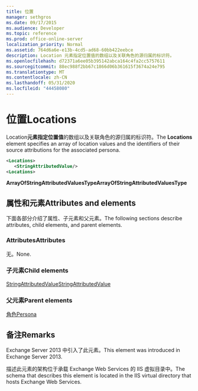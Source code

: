 ```yaml
---
title: 位置
manager: sethgros
ms.date: 09/17/2015
ms.audience: Developer
ms.topic: reference
ms.prod: office-online-server
localization_priority: Normal
ms.assetid: 764d6a6e-e13b-4cd5-ad68-60bb422eebce
description: Location 元素指定位置值的数组以及关联角色的源归属的标识符。
ms.openlocfilehash: d72371a6ee05b395142abca164c4fa2cc5757611
ms.sourcegitcommit: 88ec988f2bb67c1866d06b361615f3674a24e795
ms.translationtype: MT
ms.contentlocale: zh-CN
ms.lasthandoff: 05/31/2020
ms.locfileid: "44458080"
---
```

# <a name="locations"></a><span data-ttu-id="db9c9-103">位置</span><span class="sxs-lookup"><span data-stu-id="db9c9-103">Locations</span></span>

<span data-ttu-id="db9c9-104">Location**元素指定位置值**的数组以及关联角色的源归属的标识符。</span><span class="sxs-lookup"><span data-stu-id="db9c9-104">The **Locations** element specifies an array of location values and the identifiers of their source attributions for the associated persona.</span></span> 
  
```XML
<Locations>
   <StringAttributedValue/>
<Locations>
```

 <span data-ttu-id="db9c9-105">**ArrayOfStringAttributedValuesType**</span><span class="sxs-lookup"><span data-stu-id="db9c9-105">**ArrayOfStringAttributedValuesType**</span></span>
## <a name="attributes-and-elements"></a><span data-ttu-id="db9c9-106">属性和元素</span><span class="sxs-lookup"><span data-stu-id="db9c9-106">Attributes and elements</span></span>

<span data-ttu-id="db9c9-107">下面各部分介绍了属性、子元素和父元素。</span><span class="sxs-lookup"><span data-stu-id="db9c9-107">The following sections describe attributes, child elements, and parent elements.</span></span>
  
### <a name="attributes"></a><span data-ttu-id="db9c9-108">Attributes</span><span class="sxs-lookup"><span data-stu-id="db9c9-108">Attributes</span></span>

<span data-ttu-id="db9c9-109">无。</span><span class="sxs-lookup"><span data-stu-id="db9c9-109">None.</span></span>
  
### <a name="child-elements"></a><span data-ttu-id="db9c9-110">子元素</span><span class="sxs-lookup"><span data-stu-id="db9c9-110">Child elements</span></span>

[<span data-ttu-id="db9c9-111">StringAttributedValue</span><span class="sxs-lookup"><span data-stu-id="db9c9-111">StringAttributedValue</span></span>](stringattributedvalue.md)
  
### <a name="parent-elements"></a><span data-ttu-id="db9c9-112">父元素</span><span class="sxs-lookup"><span data-stu-id="db9c9-112">Parent elements</span></span>

[<span data-ttu-id="db9c9-113">角色</span><span class="sxs-lookup"><span data-stu-id="db9c9-113">Persona</span></span>](persona.md)
  
## <a name="remarks"></a><span data-ttu-id="db9c9-114">备注</span><span class="sxs-lookup"><span data-stu-id="db9c9-114">Remarks</span></span>

<span data-ttu-id="db9c9-115">Exchange Server 2013 中引入了此元素。</span><span class="sxs-lookup"><span data-stu-id="db9c9-115">This element was introduced in Exchange Server 2013.</span></span>
  
<span data-ttu-id="db9c9-116">描述此元素的架构位于承载 Exchange Web Services 的 IIS 虚拟目录中。</span><span class="sxs-lookup"><span data-stu-id="db9c9-116">The schema that describes this element is located in the IIS virtual directory that hosts Exchange Web Services.</span></span>
  

